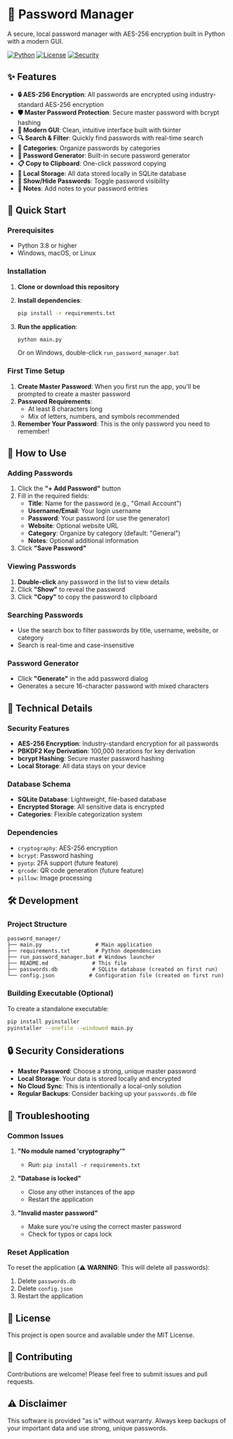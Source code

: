 # 🔐 Password Manager

A secure, local password manager with AES-256 encryption built in Python with a modern GUI.

[![Python](https://img.shields.io/badge/Python-3.8+-blue.svg)](https://python.org)
[![License](https://img.shields.io/badge/License-MIT-green.svg)](LICENSE)
[![Security](https://img.shields.io/badge/Security-AES--256-red.svg)](https://en.wikipedia.org/wiki/Advanced_Encryption_Standard)

## ✨ Features

- **🔒 AES-256 Encryption**: All passwords are encrypted using industry-standard AES-256 encryption
- **🛡️ Master Password Protection**: Secure master password with bcrypt hashing
- **📱 Modern GUI**: Clean, intuitive interface built with tkinter
- **🔍 Search & Filter**: Quickly find passwords with real-time search
- **📂 Categories**: Organize passwords by categories
- **🎲 Password Generator**: Built-in secure password generator
- **📋 Copy to Clipboard**: One-click password copying
- **💾 Local Storage**: All data stored locally in SQLite database
- **🔐 Show/Hide Passwords**: Toggle password visibility
- **📝 Notes**: Add notes to your password entries

## 🚀 Quick Start

### Prerequisites
- Python 3.8 or higher
- Windows, macOS, or Linux

### Installation

1. **Clone or download this repository**
2. **Install dependencies**:
   ```bash
   pip install -r requirements.txt
   ```

3. **Run the application**:
   ```bash
   python main.py
   ```
   
   Or on Windows, double-click `run_password_manager.bat`

### First Time Setup

1. **Create Master Password**: When you first run the app, you'll be prompted to create a master password
2. **Password Requirements**: 
   - At least 8 characters long
   - Mix of letters, numbers, and symbols recommended
3. **Remember Your Password**: This is the only password you need to remember!

## 📖 How to Use

### Adding Passwords
1. Click the **"+ Add Password"** button
2. Fill in the required fields:
   - **Title**: Name for the password (e.g., "Gmail Account")
   - **Username/Email**: Your login username
   - **Password**: Your password (or use the generator)
   - **Website**: Optional website URL
   - **Category**: Organize by category (default: "General")
   - **Notes**: Optional additional information
3. Click **"Save Password"**

### Viewing Passwords
1. **Double-click** any password in the list to view details
2. Click **"Show"** to reveal the password
3. Click **"Copy"** to copy the password to clipboard

### Searching Passwords
- Use the search box to filter passwords by title, username, website, or category
- Search is real-time and case-insensitive

### Password Generator
- Click **"Generate"** in the add password dialog
- Generates a secure 16-character password with mixed characters

## 🔧 Technical Details

### Security Features
- **AES-256 Encryption**: Industry-standard encryption for all passwords
- **PBKDF2 Key Derivation**: 100,000 iterations for key derivation
- **bcrypt Hashing**: Secure master password hashing
- **Local Storage**: All data stays on your device

### Database Schema
- **SQLite Database**: Lightweight, file-based database
- **Encrypted Storage**: All sensitive data is encrypted
- **Categories**: Flexible categorization system

### Dependencies
- `cryptography`: AES-256 encryption
- `bcrypt`: Password hashing
- `pyotp`: 2FA support (future feature)
- `qrcode`: QR code generation (future feature)
- `pillow`: Image processing

## 🛠️ Development

### Project Structure
```
password_manager/
├── main.py                 # Main application
├── requirements.txt        # Python dependencies
├── run_password_manager.bat # Windows launcher
├── README.md              # This file
├── passwords.db           # SQLite database (created on first run)
└── config.json           # Configuration file (created on first run)
```

### Building Executable (Optional)
To create a standalone executable:

```bash
pip install pyinstaller
pyinstaller --onefile --windowed main.py
```

## 🔒 Security Considerations

- **Master Password**: Choose a strong, unique master password
- **Local Storage**: Your data is stored locally and encrypted
- **No Cloud Sync**: This is intentionally a local-only solution
- **Regular Backups**: Consider backing up your `passwords.db` file

## 🐛 Troubleshooting

### Common Issues

1. **"No module named 'cryptography'"**
   - Run: `pip install -r requirements.txt`

2. **"Database is locked"**
   - Close any other instances of the app
   - Restart the application

3. **"Invalid master password"**
   - Make sure you're using the correct master password
   - Check for typos or caps lock

### Reset Application
To reset the application (⚠️ **WARNING**: This will delete all passwords):
1. Delete `passwords.db`
2. Delete `config.json`
3. Restart the application

## 📝 License

This project is open source and available under the MIT License.

## 🤝 Contributing

Contributions are welcome! Please feel free to submit issues and pull requests.

## ⚠️ Disclaimer

This software is provided "as is" without warranty. Always keep backups of your important data and use strong, unique passwords.